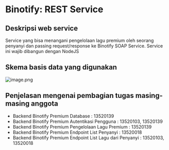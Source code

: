 # Binotify: REST Service
## Deskripsi web service
Service yang bisa menangani pengelolaan lagu premium oleh seorang penyanyi dan passing request/response ke Binotify SOAP Service. Service ini wajib dibangun dengan NodeJS

## Skema basis data yang digunakan
![image.png](.img/image.png)

## Penjelasan mengenai pembagian tugas masing-masing anggota
- Backend Binotify Premium Database : 13520139
- Backend Binotify Premium Autentikasi Pengguna : 13520103, 13520139
- Backend Binotify Premium Pengelolaan Lagu Premium : 13520139
- Backend Binotify Premium Endpoint List Penyanyi : 13520018
- Backend Binotify Premium Endpoint List Lagu dari Penyanyi : 13520103, 13520018

